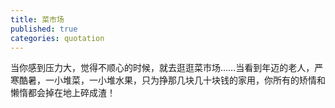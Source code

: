 ```yaml
---
title: 菜市场
published: true
categories: quotation
---
```


当你感到压力大，觉得不顺心的时候，就去逛逛菜市场……当看到年迈的老人，严寒酷暑，一小堆菜，一小堆水果，只为挣那几块几十块钱的家用，你所有的矫情和懒惰都会掉在地上碎成渣！